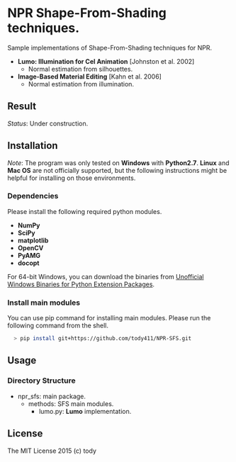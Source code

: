 
NPR Shape-From-Shading techniques.
====

Sample implementations of Shape-From-Shading techniques for NPR.

* **Lumo: Illumination for Cel Animation** [Johnston et al. 2002]
    - Normal estimation from silhouettes.
* **Image-Based Material Editing** [Kahn et al. 2006]
    - Normal estimation from illumination.


## Result
*Status*: Under construction.
<!-- ### Lit-Sphere
![Lit-Sphere](LitSphere/results/LitSphere.png) -->

## Installation

*Note*: The program was only tested on **Windows** with **Python2.7**.
**Linux** and **Mac OS** are not officially supported,
but the following instructions might be helpful for installing on those environments.

### Dependencies
Please install the following required python modules.

* **NumPy**
* **SciPy**
* **matplotlib**
* **OpenCV**
* **PyAMG**
* **docopt**

For 64-bit Windows, you can download the binaries from [Unofficial Windows Binaries for Python Extension Packages](http://www.lfd.uci.edu/~gohlke/pythonlibs/).

### Install main modules
You can use pip command for installing main modules.
Please run the following command from the shell.
``` bash
  > pip install git+https://github.com/tody411/NPR-SFS.git
```

## Usage
### Directory Structure
* npr_sfs: main package.
    - methods: SFS main modules.
        - lumo.py: **Lumo** implementation.

## License

The MIT License 2015 (c) tody